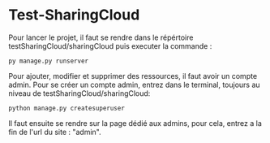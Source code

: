 # Test-SharingCloud

Pour lancer le projet, il faut se rendre dans le répértoire testSharingCloud/sharingCloud puis executer la commande :
```
py manage.py runserver
```
Pour ajouter, modifier et supprimer des ressources, il faut avoir un compte admin.
Pour se créer un compte admin, entrez dans le terminal, toujours au niveau de testSharingCloud/sharingCloud:
```
python manage.py createsuperuser
```
Il faut ensuite se rendre sur la page dédié aux admins, pour cela, entrez a la fin de l'url du site : "admin".
